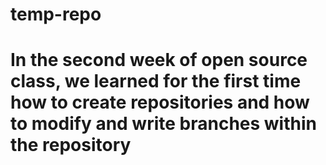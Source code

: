 # temp-repo
# In the second week of open source class, we learned for the first time how to create repositories and how to modify and write branches within the repository
